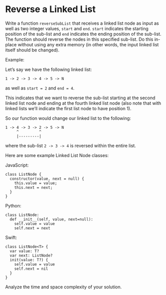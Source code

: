 # Reverse a Linked List

Write a function `reverseSubList` that receives a linked list node as input as well as two integer values, `start` and `end`. `start` indicates the starting position of the sub-list and `end` indicates the ending position of the sub-list. The function should reverse the nodes in this specified sub-list. Do this in-place without using any extra memory (in other words, the input linked list itself should be changed).

Example:

Let’s say we have the following linked list:

    1 -> 2 -> 3 -> 4 -> 5 -> N

as well as `start = 2` and `end = 4`.

This indicates that we want to reverse the sub-list starting at the second linked list node and ending at the fourth linked list node (also note that with linked lists we’ll indicate the first list node to have position 1).

So our function would change our linked list to the following:

    1 -> 4 -> 3 -> 2 -> 5 -> N
         ^         ^
         |---------|

where the sub-list `2 -> 3 -> 4` is reversed within the entire list.

Here are some example Linked List Node classes:

JavaScript:

    class ListNode {
      constructor(value, next = null) {
        this.value = value;
        this.next = next;
      }
    }

Python:

    class ListNode:
      def __init__(self, value, next=null):
        self.value = value
        self.next = next

Swift:

    class ListNode<T> {
      var value: T?
      var next: ListNode?
      init(value: T?) {
        self.value = value
        self.next = nil
      }
    }

Analyze the time and space complexity of your solution.
